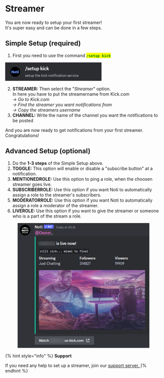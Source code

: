 # Streamer

You are now ready to setup your first streamer! \
It's super easy and can be done in a few steps.&#x20;

## Simple Setup (required)

1. First you need to use the command <mark style="color:green;">**`/setup kick`**</mark>&#x20;

![](../../.gitbook/assets/Command)

2. **STREAMER:** Then select the "_Streamer_" option. \
   In here you have to put the streamername from Kick.com \
   _-> Go to Kick.com_ \
   _-> Find the streamer you want notifications from_\
   _-> Copy the streamers username_&#x20;
3. **CHANNEL:** Write the name of the channel you want the notifications to be posted

And you are now ready to get notifications from your first streamer. Congratulations!

## Advanced Setup (optional)

1. Do the **1-3 steps** of the Simple Setup above.
2. **TOGGLE:** This option will enable or disable a "subscribe button" at a notification.&#x20;
3. **MENTIONEDROLE:** Use this option to ping a role, when the choosen streamer goes live.
4. **SUBSCRIBERROLE:** Use this option if you want Noti to automatically assign a role to the streamer's subscribers.&#x20;
5. **MODERATORROLE:**  Use this option if you want Noti to automatically assign a role a moderator of the streamer.
6. **LIVEROLE:** Use this option if you want to give the streamer or someone who is a part of the stream a role.&#x20;

<figure><img src="../../.gitbook/assets/Ex of notifi" alt=""><figcaption></figcaption></figure>

{% hint style="info" %}
**Support**

If you need any help to set up a streamer, join our [support server. ](https://discord.com/invite/xq6F6ZkUte)
{% endhint %}

